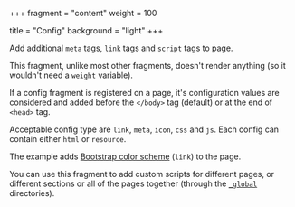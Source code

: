 +++
fragment = "content"
weight = 100

title = "Config"
background = "light"
+++

Add additional `meta` tags, `link` tags and `script` tags to page.

<!--more-->

This fragment, unlike most other fragments, doesn't render anything (so it wouldn't need a `weight` variable).

If a config fragment is registered on a page, it's configuration values are considered and added before the `</body>` tag (default) or at the end of `<head>` tag.

Acceptable config type are `link`, `meta`, `icon`, `css` and `js`. Each config can contain either `html` or `resource`.

The example adds [Bootstrap color scheme](https://bootswatch.com/4/united/bootstrap.min.css) (`link`) to the page.

You can use this fragment to add custom scripts for different pages, or different sections or all of the pages together (through the [`_global`](/docs/fragments/#global-fragments) directories).
